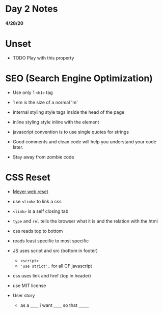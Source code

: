 # Day 2 Notes
#### 4/28/20

# Unset
- TODO Play with this property

# SEO (Search Engine Optimization)
- Use only 1 `<h1>` tag
- 1 em is the size of a normal 'm'

- internal styling style tags inside the head of the page
- inline styling style inline with the element

- javascript convention is to use single quotes for strings

- Good comments and clean code will help you understand your code later.
- Stay away from zombie code

# CSS Reset
- [Meyer web reset](https://meyerweb.com/eric/tools/css/reset/)

- use `<link>` to link a css 
- `<link>` is a self closing tab

- `type` and `rel` tells the browser what it is and the relation with the html

- css reads top to bottom
- reads least specific to most specific
- JS uses script and src (bottom in footer)
  - `<script>` 
  - `'use strict';` for all CF javascript
- css uses link and href (top in header)

- use MIT license 

- User story
  - as a ____ i want ____ so that _____
